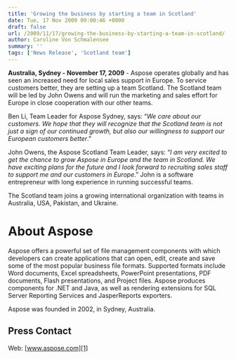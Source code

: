 ```yaml
---
title: 'Growing the business by starting a team in Scotland'
date: Tue, 17 Nov 2009 09:00:46 +0000
draft: false
url: /2009/11/17/growing-the-business-by-starting-a-team-in-scotland/
author: Caroline Von Schmalensee
summary: ''
tags: ['News Release', 'Scotland team']
---
```


**Australia, Sydney - November 17, 2009** \- Aspose operates globally and has seen an increased need for local sales support in Europe. To service customers better, they are setting up a team Scotland. The Scotland team will be led by John Owens and will run the marketing and sales effort for Europe in close cooperation with our other teams.

Ben Li, Team Leader for Aspose Sydney, says: “_We care about our customers. We hope that they will recognize that the Scotland team is not just a sign of our continued growth, but also our willingness to support our European customers better_.”

John Owens, the Aspose Scotland Team Leader, says: “_I am very excited to get the chance to grow Aspose in Europe and the team in Scotland. We have exciting plans for the future and I look forward to recruiting sales staff to support me and our customers in Europe_.” John is a software entrepreneur with long experience in running successful teams.

The Scotland team joins a growing international organization with teams in Australia, USA, Pakistan, and Ukraine.

# About Aspose

Aspose offers a powerful set of file management components with which developers can create applications that can open, edit, create and save some of the most popular business file formats. Supported formats include Word documents, Excel spreadsheets, PowerPoint presentations, PDF documents, Flash presentations, and Project files. Aspose produces components for .NET and Java, as well as rendering extensions for SQL Server Reporting Services and JasperReports exporters.

Aspose was founded in 2002, in Sydney, Australia.

## Press Contact

Web: [www.aspose.com][1]




[1]: http://www.aspose.com/



